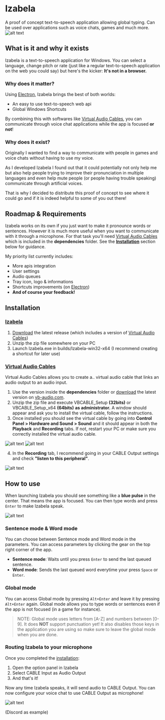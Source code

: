 # Izabela
A proof of concept text-to-speech application allowing global typing. Can be used over applications such as voice chats, games and much more.
![alt text](https://thumbs.gfycat.com/DazzlingVeneratedArmedcrab-size_restricted.gif)

## What is it and why it exists
Izabela is a text-to-speech application for Windows. You can select a language, change pitch or rate (just like a regular text-to-speech application on the web you could say) but here's the kicker: **It's not in a browser.**

### Why does it matter?

Using [Electron](https://electron.atom.io), Izabela brings the best of both worlds:
* An easy to use text-to-speech web api
* Global Windows Shortcuts

By combining this with softwares like [Virtual Audio Cables](http://www.vb-audio.com/Cable/index.htm#DownloadCable), you can communicate through voice chat applications while the app is focused **or not**!

### Why does it exist?

Originally I wanted to find a way to communicate with people in games and voice chats without having to use my voice.

As I developed Izabela I found out that it could potentially not only help me but also help people trying to improve their pronunciation in multiple languages and even help mute people (or people having trouble speaking) communicate through artificial voices.

That is why I decided to distribute this proof of concept to see where it could go and if it is indeed helpful to some of you out there!

## Roadmap & Requirements
Izabela works on its own if you just want to make it pronounce words or sentences. However it is much more useful when you want to communicate with it through a microphone.
For that task you'll need [Virtual Audio Cables](http://www.vb-audio.com/Cable/index.htm#DownloadCable) which is included in the **dependencies** folder. See the **[Installation](https://github.com/Wurielle/izabela-windows#installation)** section below for guidance.

My priority list currently includes:
* More apis integration
* User settings
* Audio queues
* Tray icon, logo & informations
* Shortcuts improvements (on [Electron](https://electron.atom.io))
* **And of course your feedback!**

## Installation
### [Izabela](https://github.com/Wurielle/izabela-windows/)
1. [Download](https://github.com/Wurielle/izabela-windows/releases/latest) the latest release (which includes a version of [Virtual Audio Cables](http://www.vb-audio.com/Cable/index.htm#DownloadCable))
2. Unzip the zip file somewhere on your PC
3. Launch Izabela.exe in builds/Izabela-win32-x64 (I recommend creating a shortcut for later use)

### [Virtual Audio Cables](http://www.vb-audio.com/Cable/index.htm#DownloadCable)
Virtual Audio Cables allows you to create a.. virtual audio cable that links an audio output to an audio input.

1. Use the version inside the **dependencies** folder or [download](http://www.vb-audio.com/Cable/index.htm#DownloadCable) the latest version on [vb-audio.com](http://www.vb-audio.com).
2. Unzip the zip file and execute VBCABLE_Setup **(32bits)** or VBCABLE_Setup_x64 **(64bits)** **as administrator.** A window should appear and ask you to install the virtual cable, follow the instructions.
3. Once installed you should see the virtual cable by going into **Control Panel > Hardware and Sound > Sound** and it should appear in both the **Playback** and **Recording** tabs. If not, restart your PC or make sure you correctly installed the virtual audio cable.

![alt text](http://i.imgur.com/rW7ijRl.png)
![alt text](http://i.imgur.com/B1yLkYu.png)

4. In the **Recording** tab, I recommend going in your CABLE Output settings and check **"listen to this peripheral"**.

![alt text](http://i.imgur.com/SbFBzbZ.png)

## How to use
When launching Izabela you should see something like a **blue pulse** in the center. That means the app is focused. You can then type words and press `Enter` to make Izabela speak.

![alt text](http://i.imgur.com/u272zCA.png)

### Sentence mode & Word mode
You can choose between Sentence mode and Word mode in the parameters. You can access parameters by clicking the gear on the top right corner of the app.
* **Sentence mode**: Waits until you press `Enter` to send the last queued sentence.
* **Word mode**: Sends the last queued word everytime your press `Space` or `Enter`.

### Global mode
You can access Global mode by pressing `Alt+Enter` and leave it by pressing `Alt+Enter`  again.
Global mode allows you to type words or sentences even if the app is not focused (in a game for instance).
> NOTE:
> Global mode uses letters from [A-Z] and numbers between [0-9]. It does **NOT** support punctuation yet!
> It also disables those keys in the application you are using so make sure to leave the global mode when you are done.

### Routing Izabela to your microphone
Once you completed the [installation](https://github.com/Wurielle/izabela-windows#installation):
1. Open the option panel in Izabela
2. Select CABLE Input as Audio Output
3. And that's it!

Now any time Izabela speaks, it will send audio to CABLE Output. You can now configure your voice chat to use CABLE Output as microphone!

![alt text](http://i.imgur.com/vdUH5F2.png)

(Discord as example)
